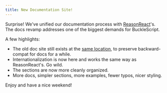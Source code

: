 ```yaml
---
title: New Documentation Site!
---
```


Surprise! We've unified our documentation process with [ReasonReact](https://reasonml.github.io/reason-react/)'s. The docs revamp addresses one of the biggest demands for BuckleScript.

A few highlights:

- The old doc site still exists at the [same location](https://bucklescript.github.io/bucklescript/Manual.html), to preserve backward-compat for docs for a while.
- Internationalization is now here and works the same way as ReasonReact's. Go wild.
- The sections are now more cleanly organized.
- More docs, simpler sections, more examples, fewer typos, nicer styling.

Enjoy and have a nice weekend!
